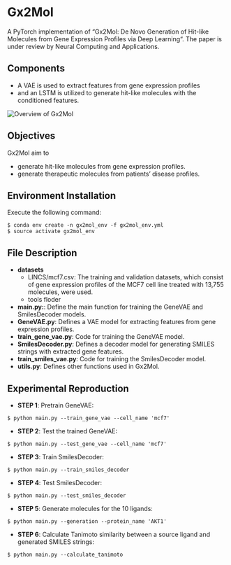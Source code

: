 # Gx2Mol 
A PyTorch implementation of “Gx2Mol: De Novo Generation of Hit-like Molecules from Gene Expression Profiles via Deep Learning“.
The paper is under review by Neural Computing and Applications. 

## Components
- A VAE is used to extract features from gene expression profiles
- and an LSTM is utilized to generate hit-like molecules with the conditioned features. 

![Overview of Gx2Mol](https://github.com/naruto7283/Gx2Mol/blob/main/gx2mol.png)

## Objectives 
Gx2Mol aim to
- generate hit-like molecules from gene expression profiles.
- generate therapeutic molecules from patients’ disease profiles.

## Environment Installation
Execute the following command:
```
$ conda env create -n gx2mol_env -f gx2mol_env.yml
$ source activate gx2mol_env 
```

## File Description

- **datasets**
    - LINCS/mcf7.csv: The training and validation datasets, which consist of gene expression profiles of the MCF7 cell line treated with 13,755 molecules, were used.
    - tools floder
- **main.py:**: Define the main function for training the GeneVAE and SmilesDecoder models.
- **GeneVAE.py**: Defines a VAE model for extracting features from gene expression profiles.
- **train_gene_vae.py**: Code for training the GeneVAE model.
- **SmilesDecoder.py**: Defines a decoder model for generating SMILES strings with extracted gene features.
- **train_smiles_vae.py**: Code for training the SmilesDecoder model.
- **utils.py**: Defines other functions used in Gx2Mol.

## Experimental Reproduction

  - **STEP 1**: Pretrain GeneVAE:
  ``` 
  $ python main.py --train_gene_vae --cell_name 'mcf7'
  ```
  - **STEP 2**: Test the trained GeneVAE:
  ```
  $ python main.py --test_gene_vae --cell_name 'mcf7'
  ```
  - **STEP 3**: Train SmilesDecoder: 
  ```  
  $ python main.py --train_smiles_decoder 
  ```
  - **STEP 4**: Test SmilesDecoder: 
  ```
  $ python main.py --test_smiles_decoder
  ```
  - **STEP 5**: Generate molecules for the 10 ligands: 
  ```
  $ python main.py --generation --protein_name 'AKT1'
  ```	
  - **STEP 6**: Calculate Tanimoto similarity between a source ligand and generated SMILES strings: 
  ```
  $ python main.py --calculate_tanimoto 
  ```
